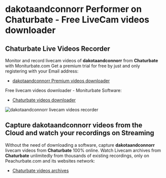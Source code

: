 # dakotaandconnorr Performer on Chaturbate - Free LiveCam videos downloader

## Chaturbate Live Videos Recorder

Monitor and record livecam videos of **dakotaandconnorr** from **Chaturbate** with Moniturbate.com
Get a premium trial for free by just and only registering with your Email address:
* [dakotaandconnorr Premium videos downloader](https://moniturbate.com/request-demo-licence-key.html)

Free livecam videos downloader - Moniturbate Software:
* [Chaturbate videos downloader](https://moniturbate.com/moniturbate-download-software.html)

![dakotaandconnorr livecam videos recorder](https://peachurnet.com/templates/moniturbate-software.png)


## Capture dakotaandconnorr videos from the Cloud and watch your recordings on Streaming

Without the need of downloading a software, capture **dakotaandconnorr** livecam videos from **Chaturbate** 100% online.
Watch Livecam archives from **Chaturbate** unlimitedly from thousands of existing recordings, only on Peachurbate.com and its websites network:
* [Chaturbate videos archives](https://peachurnet.com/)